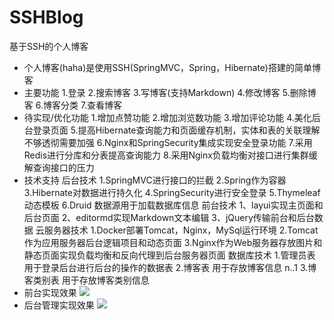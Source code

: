 # SSHBlog
基于SSH的个人博客
- 个人博客(haha)是使用SSH(SpringMVC，Spring，Hibernate)搭建的简单博客
- 主要功能
  1.登录
  2.搜索博客
  3.写博客(支持Markdown)
  4.修改博客
  5.删除博客
  6.博客分类
  7.查看博客
- 待实现/优化功能
  1.增加点赞功能
  2.增加浏览数功能
  3.增加评论功能
  4.美化后台登录页面
  5.提高Hibernate查询能力和页面缓存机制，实体和表的关联理解不够透彻需要加强
  6.Nginx和SpringSecurity集成实现安全登录功能
  7.采用Redis进行分库和分表提高查询能力
  8.采用Nginx负载均衡对接口进行集群缓解查询接口的压力
- 技术支持
  后台技术
  1.SpringMVC进行接口的拦截
  2.Spring作为容器
  3.Hibernate对数据进行持久化
  4.SpringSecurity进行安全登录
  5.Thymeleaf动态模板
  6.Druid 数据源用于加载数据库信息
  前台技术
  1、layui实现主页面和后台页面
  2、editormd实现Markdown文本编辑
  3、jQuery传输前台和后台数据
  云服务器技术
  1.Docker部署Tomcat，Nginx，MySql运行环境
  2.Tomcat作为应用服务器后台逻辑项目和动态页面
  3.Nginx作为Web服务器存放图片和静态页面实现负载均衡和反向代理到后台服务器页面
  数据库技术
  1.管理员表 用于登录后台进行后台的操作的数据表
  2.博客表 用于存放博客信息 n..1
  3.博客类别表 用于存放博客类别信息
- 前台实现效果
![](E:\\前台.png)
- 后台管理实现效果
![](E:\\后台.png)
